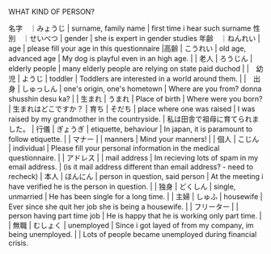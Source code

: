 WHAT KIND OF PERSON?

名字　｜みょうじ | surname, family name | first time i hear such surname
性別　｜せいべつ | gender | she is expert in gender studies
年齢　｜ねんれい | age | please fill your age in this questionnaire
|高齢  | こうれい | old age, advanced age | My dog is playful even in an high age. |
| 老人 | ろうじん | elderly people | many elderly people are relying on state paid duchod |
|　幼児  | ようじ | toddler | Toddlers are interested in a world around them. |
|　出身 | しゅっしん | one's origin, one's hometown | Where are you from? donna shusshin desu ka? |
| 生まれ | うまれ | Place of birth | Where were you born? | 生まれはどこですか？
| 育ち | そだち | place where one was raised | I was raised by my grandmother in the countryside. | 私は田舎で祖母に育てられました。
| 行儀 | ぎょうぎ | etiquette, behaviour | In japan, it is paramount to follow etiquette. |
| マナー |  | manners | Mind your manners! |
| 個人 | こじん | individual | Please fill your personal information in the medical questionnaire. |
| アドレス |  | mail address | Im recieving lots of spam in my email address. | (is it mail address different than email address? - need to recheck)
| 本人 | ほんにん | person in question, said person | At the meeting i have verified he is the person in question. |
| 独身 | どくしん | single, unmarried | He has been single for a long time. |
| 主婦 | しゅふ | housewife | Ever since she quit her job she is being a housewife. |
| フリーター |  | person having part time job | He is happy that he is working only part time. |
| 無職 | むしょく | unemployed | Since i got layed of from my company, im being unemployed. |
                 | Lots of people became unemployed during financial crisis.













